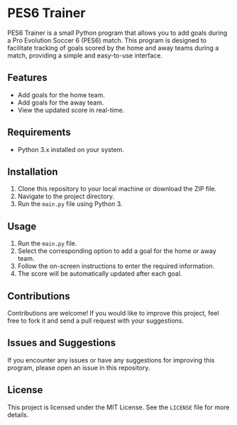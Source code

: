 # PES6 Trainer

PES6 Trainer is a small Python program that allows you to add goals during a Pro Evolution Soccer 6 (PES6) match. This program is designed to facilitate tracking of goals scored by the home and away teams during a match, providing a simple and easy-to-use interface.

## Features

- Add goals for the home team.
- Add goals for the away team.
- View the updated score in real-time.

## Requirements

- Python 3.x installed on your system.

## Installation

1. Clone this repository to your local machine or download the ZIP file.
2. Navigate to the project directory.
3. Run the `main.py` file using Python 3.

## Usage

1. Run the `main.py` file.
2. Select the corresponding option to add a goal for the home or away team.
3. Follow the on-screen instructions to enter the required information.
4. The score will be automatically updated after each goal.

## Contributions

Contributions are welcome! If you would like to improve this project, feel free to fork it and send a pull request with your suggestions.

## Issues and Suggestions

If you encounter any issues or have any suggestions for improving this program, please open an issue in this repository.

## License

This project is licensed under the MIT License. See the `LICENSE` file for more details.
